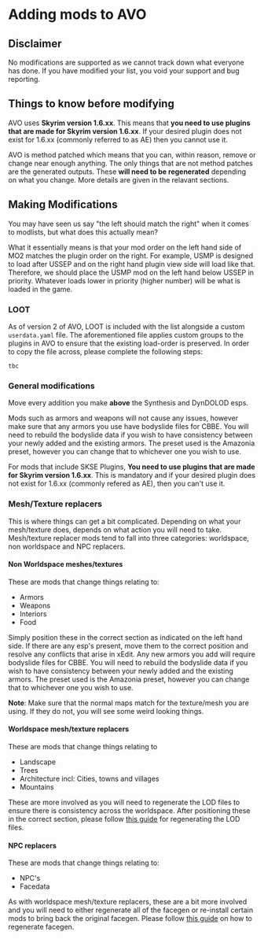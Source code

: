 # Adding mods to AVO

## Disclaimer

No modifications are supported as we cannot track down what everyone has done. If you have modified your list, you void your support and bug reporting.

## Things to know before modifying

AVO uses **Skyrim version 1.6.xx**. This means that **you need to use plugins that are made for Skyrim version 1.6.xx**. If your desired plugin does not exist for 1.6.xx (commonly referred to as AE) then you cannot use it.

AVO is method patched which means that you can, within reason, remove or change near enough anything. The only things that are not method patches are the generated outputs. These **will need to be regenerated** depending on what you change. More details are given in the relavant sections.

## Making Modifications

You may have seen us say "the left should match the right" when it comes to modlists, but what does this actually mean?

What it essentially means is that your mod order on the left hand side of MO2 matches the plugin order on the right. For example, USMP is designed to load after USSEP and on the right hand plugin view side will load like that. Therefore, we should place the USMP mod on the left hand below USSEP in priority. Whatever loads lower in priority (higher number) will be what is loaded in the game.

### LOOT

As of version 2 of AVO, LOOT is included with the list alongside a custom `userdata.yaml` file. The aforementioned file applies custom groups to the plugins in AVO to ensure that the existing load-order is preserved. In order to copy the file across, please complete the following steps:

`tbc`

### General modifications

Move every addition you make **above** the Synthesis and DynDOLOD esps.

Mods such as armors and weapons will not cause any issues, however make sure that any armors you use have bodyslide files for CBBE. You will need to rebuild the bodyslide data if you wish to have consistency between your newly added and the existing armors. The preset used is the Amazonia preset, however you can change that to whichever one you wish to use.

For mods that include SKSE Plugins, **You need to use plugins that are made for Skyrim version 1.6.xx**. This is mandatory and if your desired plugin does not exist for 1.6.xx (commonly refered as AE), then you can't use it.

### Mesh/Texture replacers

This is where things can get a bit complicated. Depending on what your mesh/texture does, depends on what action you will need to take. Mesh/texture replacer mods tend to fall into three categories: worldspace, non worldspace and NPC replacers. 

#### Non Worldspace meshes/textures

These are mods that change things relating to: 
- Armors
- Weapons
- Interiors
- Food

Simply position these in the correct section as indicated on the left hand side. If there are any esp's present, move them to the correct position and resolve any conflicts that arise in xEdit. Any new armors you add will require bodyslide files for CBBE. You will need to rebuild the bodyslide data if you wish to have consistency between your newly added and the existing armors. The preset used is the Amazonia preset, however you can change that to whichever one you wish to use.

**Note**: Make sure that the normal maps match for the texture/mesh you are using. If they do not, you will see some weird looking things.

#### Worldspace mesh/texture replacers

These are mods that change things relating to
- Landscape
- Trees
- Architecture incl: Cities, towns and villages
- Mountains

These are more involved as you will need to regenerate the LOD files to ensure there is consistency across the worldspace. After positioning these in the correct section, please follow [this guide](https://github.com/The-Animonculory/Modding-Resources/blob/main/DynDOLOD.md) for regenerating the LOD files.

#### NPC replacers

These are mods that change things relating to:
- NPC's
- Facedata

As with worldspace mesh/texture replacers, these are a bit more involved and you will need to either regenerate all of the facegen or re-install certain mods to bring back the original facegen. Please follow [this guide](https://github.com/The-Animonculory/Modding-Resources/blob/main/Regenerating%20Faces%20in%20the%20Creation%20Kit.md) on how to regenerate facegen.
